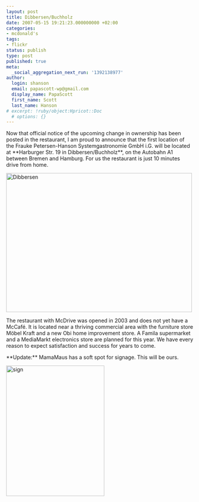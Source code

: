 ```yaml
---
layout: post
title: Dibbersen/Buchholz
date: 2007-05-15 19:21:23.000000000 +02:00
categories:
- mcdonald's
tags:
- flickr
status: publish
type: post
published: true
meta:
  _social_aggregation_next_run: '1392138977'
author:
  login: shanson
  email: papascott-wp@gmail.com
  display_name: PapaScott
  first_name: Scott
  last_name: Hanson
# excerpt: !ruby/object:Hpricot::Doc
  # options: {}
---
```

<p>Now that official notice of the upcoming change in ownership has been posted in the restaurant, I am proud to announce that the first location of the Frauke Petersen-Hanson Systemgastronomie GmbH i.G. will be located at **Harburger Str. 19 in Dibbersen/Buchholz**, on the Autobahn A1 between Bremen and Hamburg. For us the restaurant is just 10 minutes drive from home.</p>
<p><a href="http://www.flickr.com/photos/papascott/499677510/" title="Photo Sharing"><img src="http://farm1.static.flickr.com/208/499677510_c2fb7ddf5c.jpg" width="500" height="375" alt="Dibbersen" /></a></p>
<p>The restaurant with McDrive was opened in 2003 and does not yet have a McCafé. It is located near a thriving commercial area with the furniture store Möbel Kraft and a new Obi home improvement store. A Famila supermarket and a MediaMarkt electronics store are planned for this year. We have every reason to expect satisfaction and success for years to come.</p>
<p>**Update:** MamaMaus has a soft spot for signage. This will be ours.</p>
<p><img src="http://www.papascott.de/wordpress/wp-content/uploads/2007/05/dibberson-sign.jpg" alt="sign" height="352" width="264" /></p>
